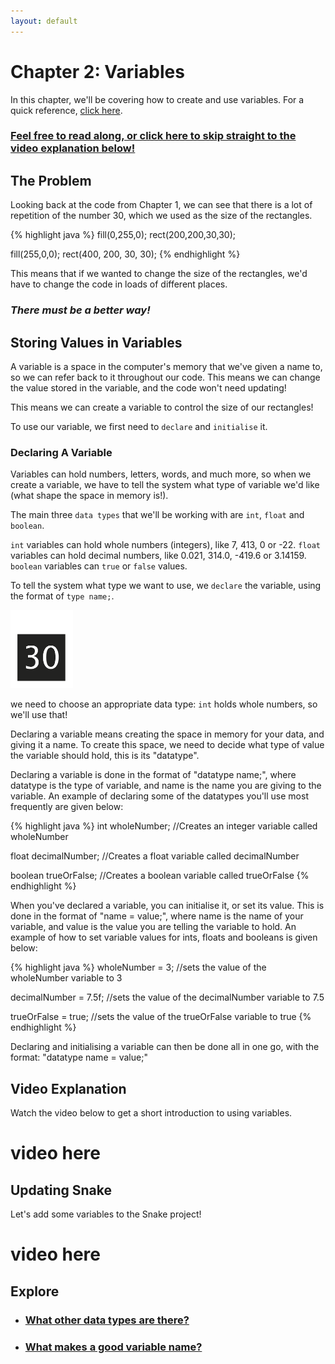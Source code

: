 ```yaml
---
layout: default
---
```


<h1>Chapter 2: Variables</h1>

In this chapter, we'll be covering how to create and use variables. For a quick reference, <a href="../Essentials/variables">click here</a>.

<a href="#video_explanation"><h3>Feel free to read along, or click here to skip straight to the video explanation below!</h3></a>

<h2>The Problem</h2>
Looking back at the code from Chapter 1, we can see that there is a lot of repetition of the number 30, which we used as the size of the rectangles.

{% highlight java %}
fill(0,255,0);
rect(200,200,30,30);

fill(255,0,0);
rect(400, 200, 30, 30);
{% endhighlight %}

This means that if we wanted to change the size of the rectangles, we'd have to change the code in loads of different places.

<h3><i>There must be a better way!</i></h3>

<h2>Storing Values in Variables</h2>
A variable is a space in the computer's memory that we've given a name to, so we can refer back to it throughout our code. This means we can change the value stored in the variable, and the code won't need updating!

This means we can create a variable to control the size of our rectangles!

To use our variable, we first need to `declare` and `initialise` it.

<h3>Declaring A Variable</h3>
Variables can hold numbers, letters, words, and much more, so when we create a variable, we have to tell the system what type of variable we'd like (what shape the space in memory is!).

The main three `data types` that we'll be working with are `int`, `float` and `boolean`.

`int` variables can hold whole numbers (integers), like 7, 413, 0 or -22.
`float` variables can hold decimal numbers, like 0.021, 314.0, -419.6 or 3.14159.
`boolean` variables can `true` or `false` values.

To tell the system what type we want to use, we `declare` the variable, using the format of `type name;`.


<img src="../Images/size_variable.png" alt="Girl in a jacket" width="100" height="125">



we need to choose an appropriate data type: `int` holds whole numbers, so we'll use that!




Declaring a variable means creating the space in memory for your data, and giving it a name.
To create this space, we need to decide what type of value the variable should hold, this is its "datatype".

Declaring a variable is done in the format of "datatype name;", where datatype is the type of variable, and name is the name you are giving to the variable. An example of declaring some of the datatypes you'll use most frequently are given below:

{% highlight java %}
int wholeNumber; //Creates an integer variable called wholeNumber

float decimalNumber; //Creates a float variable called decimalNumber

boolean trueOrFalse; //Creates a boolean variable called trueOrFalse
{% endhighlight %}

When you've declared a variable, you can initialise it, or set its value. This is done in the format of "name = value;", where name is the name of your variable, and value is the value you are telling the variable to hold.
An example of how to set variable values for ints, floats and booleans is given below:

{% highlight java %}
wholeNumber = 3; //sets the value of the wholeNumber variable to 3

decimalNumber = 7.5f; //sets the value of the decimalNumber variable to 7.5

trueOrFalse = true; //sets the value of the trueOrFalse variable to true
{% endhighlight %}

Declaring and initialising a variable can then be done all in one go, with the format: "datatype name = value;"

<h2 id="video_explanation" >Video Explanation</h2>
Watch the video below to get a short introduction to using variables.
<h1> video here </h1>


<h2>Updating Snake</h2>
Let's add some variables to the Snake project!
<h1>video here</h1>

<h2>Explore</h2>
<ul>
    <li><h3><a href="Lessons/variables">What other data types are there?</a></h3></li>
    <li><h3><a href="Lessons/variables">What makes a good variable name?</a></h3></li>
</ul>
